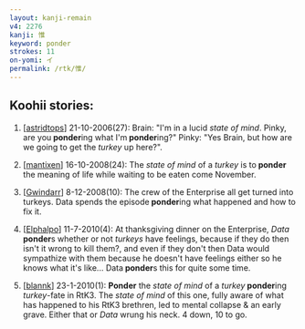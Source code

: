 ```yaml
---
layout: kanji-remain
v4: 2276
kanji: 惟
keyword: ponder
strokes: 11
on-yomi: イ
permalink: /rtk/惟/
---
```


## Koohii stories: 

1) [<a href="http://kanji.koohii.com/profile/astridtops">astridtops</a>] 21-10-2006(27): Brain: &quot;I&#039;m in a lucid <em>state of mind</em>. Pinky, are you<strong> ponder</strong>ing what I&#039;m<strong> ponder</strong>ing?&quot; Pinky: &quot;Yes Brain, but how are we going to get the <em>turkey</em> up here?&quot;.

2) [<a href="http://kanji.koohii.com/profile/mantixen">mantixen</a>] 16-10-2008(24): The <em>state of mind</em> of a <em>turkey</em> is to<strong> ponder</strong> the meaning of life while waiting to be eaten come November.

3) [<a href="http://kanji.koohii.com/profile/Gwindarr">Gwindarr</a>] 8-12-2008(10): The crew of the Enterprise all get turned into turkeys. Data spends the episode<strong> ponder</strong>ing what happened and how to fix it.

4) [<a href="http://kanji.koohii.com/profile/Elphalpo">Elphalpo</a>] 11-7-2010(4): At thanksgiving dinner on the Enterprise, <em>Data</em><strong> ponder</strong>s whether or not <em>turkeys</em> have feelings, because if they do then isn&#039;t it wrong to kill them?, and even if they don&#039;t then Data would sympathize with them because he doesn&#039;t have feelings either so he knows what it&#039;s like... Data<strong> ponder</strong>s this for quite some time.

5) [<a href="http://kanji.koohii.com/profile/blannk">blannk</a>] 23-1-2010(1): <strong>Ponder</strong> the <em>state of mind</em> of a <em>turkey</em><strong> ponder</strong>ing <em>turkey</em>-fate in RtK3. The <em>state of mind</em> of this one, fully aware of what has happened to his RtK3 brethren, led to mental collapse &amp; an early grave. Either that or <em>Data</em> wrung his neck. 4 down, 10 to go.

